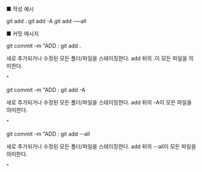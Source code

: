 ■ 작성 예시

git add .
git add -A
git add -—all

■ 커밋 메시지

git commit -m "ADD : git add . 

새로 추가되거나 수정된 모든 폴더/파일을 스테이징한다.
add 뒤의 .이 모든 파일을 의미한다.

"

git commit -m "ADD : git add -A 

새로 추가되거나 수정된 모든 폴더/파일을 스테이징한다.
add 뒤의 -A이 모든 파일을 의미한다.

"

git commit -m "ADD : git add --all

새로 추가되거나 수정된 모든 폴더/파일을 스테이징한다.
add 뒤의 --all이 모든 파일을 의미한다.

"